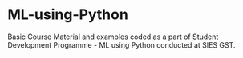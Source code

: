 # ML-using-Python
Basic Course Material and examples coded as a part of Student Development Programme - ML using Python conducted at SIES GST.
